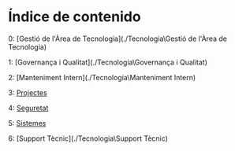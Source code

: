 # Índice de contenido

0: [Gestió de l'Àrea de Tecnologia](./Tecnologia\Gestió de l'Àrea de Tecnologia)

1: [Governança i Qualitat](./Tecnologia\Governança i Qualitat)

2: [Manteniment Intern](./Tecnologia\Manteniment Intern)

3: [Projectes](./Tecnologia\Projectes)

4: [Seguretat](./Tecnologia\Seguretat)

5: [Sistemes](./Tecnologia\Sistemes)

6: [Support Tècnic](./Tecnologia\Support Tècnic)


